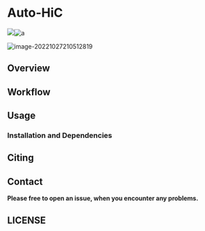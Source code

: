 # Auto-HiC

![](https://img.shields.io/badge/release-v0.8.12-blue)![a](https://img.shields.io/badge/license-MIT-brightgreen)




![image-20221027210512819](https://swindler-typora.oss-cn-chengdu.aliyuncs.com/typora_imgs/image-20221027210512819.png)





## Overview





## Workflow





## Usage

### Installation and Dependencies







## Citing





## Contact

**Please free to open an issue, when you encounter any problems.**





## LICENSE





